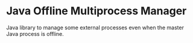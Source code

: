 # Java Offline Multiprocess Manager

Java library to manage some external processes even when the master Java process is offline.
